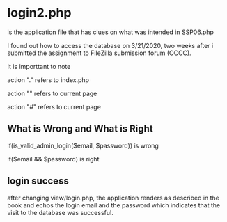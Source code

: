# login2.php

is the application file that has clues on what was intended in SSP06.php

I found out how to access the database on 3/21/2020, two weeks after i submitted the assignment to 
FileZilla submission forum (OCCC).


It is importtant to note 

action "." refers to index.php

action "" refers to current page

action "#" refers to current page 

## What is Wrong and What is Right

if(is_valid_admin_login($email, $password)) is wrong

if($email && $password) is right


## login success

after changing view/login.php, the application renders as described in the book and echos the login email and the password which indicates that the visit to the database was successful.